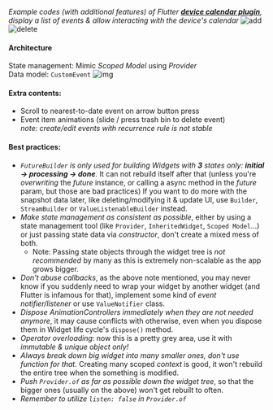 _Example codes (with additional features) of Flutter **[device calendar plugin](https://pub.dev/packages/device_calendar)**, display a list of events & allow interacting with the device's calendar_
![add](https://media.giphy.com/media/UrKU7XuV6NymIB30TU/giphy.gif)
![delete](https://media.giphy.com/media/dWCih91YmemwIQkLVk/giphy.gif)

#### Architecture
State management: Mimic *Scoped Model* using *Provider*   
Data model: `CustomEvent`
![img](https://i.imgur.com/IHIFuca.png)

#### Extra contents:
- Scroll to nearest-to-date event on arrow button press
- Event item animations (slide / press trash bin to delete event)   
_note: create/edit events with recurrence rule is not stable_

#### Best practices:
* _`FutureBuilder` is only used for building Widgets with __3__ states only: __initial -> processing -> done__._ It can not rebuild itself after that (unless you're _overwriting_ the _future_ instance, or calling a async method in the _future_ param, but those are bad practices) If you want to do more with the snapshot data later, like deleting/modifying it & update UI, use `Builder`, `StreamBuilder` or `ValueListenableBuilder` instead.
* _Make state management as consistent as possible_, either by using a state management tool (like `Provider`, `InheritedWidget`, `Scoped Model`...) or just passing state data via _constructor_, don't create a mixed mess of both.
  - Note: Passing state objects through the widget tree is _not recommended_ by many as this is extremely non-scalable as the app grows bigger.
* _Don't abuse callbacks_, as the above note mentioned, you may never know if you suddenly need to wrap your widget by another widget (and Flutter is infamous for that), implement some kind of _event notifier/listener_ or use `ValueNotifier` class.
* _Dispose AnimationControllers immediately when they are not needed anymore_, it may cause conflicts with otherwise, even when you dispose them in Widget life cycle's `dispose()` method.
* *Operator overloading*: now this is a pretty grey area, use it with _immutable & unique object only!_
* _Always break down big widget into many smaller ones, don't use function for that._ Creating many scoped _context_ is good, it won't rebuild the entire tree when the something is modified.
* _Push `Provider.of` as far as possible down the widget tree_, so that the bigger ones (usually on the above) won't get rebuilt to often.
* _Remember to utilize `listen: false` in `Provider.of`_
